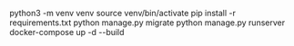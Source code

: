 python3 -m venv venv
source venv/bin/activate
pip install -r requirements.txt
python manage.py migrate
python manage.py runserver
docker-compose up -d --build